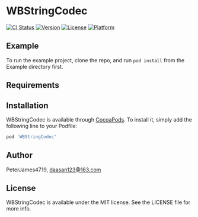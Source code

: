 # WBStringCodec

[![CI Status](https://img.shields.io/travis/PeterJames4719/WBStringCodec.svg?style=flat)](https://travis-ci.org/PeterJames4719/WBStringCodec)
[![Version](https://img.shields.io/cocoapods/v/WBStringCodec.svg?style=flat)](https://cocoapods.org/pods/WBStringCodec)
[![License](https://img.shields.io/cocoapods/l/WBStringCodec.svg?style=flat)](https://cocoapods.org/pods/WBStringCodec)
[![Platform](https://img.shields.io/cocoapods/p/WBStringCodec.svg?style=flat)](https://cocoapods.org/pods/WBStringCodec)

## Example

To run the example project, clone the repo, and run `pod install` from the Example directory first.

## Requirements

## Installation

WBStringCodec is available through [CocoaPods](https://cocoapods.org). To install
it, simply add the following line to your Podfile:

```ruby
pod 'WBStringCodec'
```

## Author

PeterJames4719, daasan123@163.com

## License

WBStringCodec is available under the MIT license. See the LICENSE file for more info.
